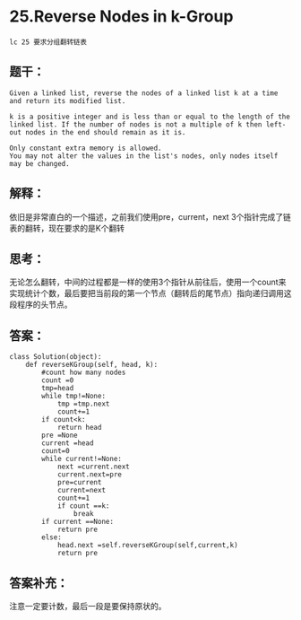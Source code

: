 # 25.Reverse Nodes in k-Group
    lc 25 要求分组翻转链表
## 题干：
```
Given a linked list, reverse the nodes of a linked list k at a time and return its modified list.

k is a positive integer and is less than or equal to the length of the linked list. If the number of nodes is not a multiple of k then left-out nodes in the end should remain as it is.

Only constant extra memory is allowed.
You may not alter the values in the list's nodes, only nodes itself may be changed.
```
## 解释：
依旧是非常直白的一个描述，之前我们使用pre，current，next 3个指针完成了链表的翻转，现在要求的是K个翻转

## 思考：
无论怎么翻转，中间的过程都是一样的使用3个指针从前往后，使用一个count来实现统计个数，最后要把当前段的第一个节点（翻转后的尾节点）指向递归调用这段程序的头节点。

## 答案：
```
class Solution(object):
    def reverseKGroup(self, head, k):
        #count how many nodes
        count =0
        tmp=head
        while tmp!=None:
            tmp =tmp.next
            count+=1
        if count<k:
            return head
        pre =None
        current =head
        count=0
        while current!=None:
            next =current.next
            current.next=pre
            pre=current
            current=next
            count+=1
            if count ==k:
                break
        if current ==None:
            return pre
        else:
            head.next =self.reverseKGroup(self,current,k)
            return pre
```
## 答案补充：
注意一定要计数，最后一段是要保持原状的。
